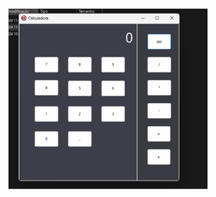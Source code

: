 <p align="center">
<img src="https://raw.githubusercontent.com/GabpsX/Calculadora/main/Captura%20de%20tela%202024-07-23%20113606.png" alt="" width="80%"/> 
</p>

